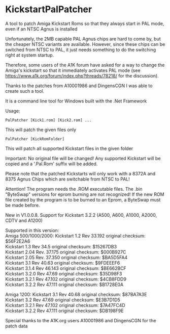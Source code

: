 # KickstartPalPatcher
A tool to patch Amiga Kickstart Roms so that they always start in PAL mode, even if an NTSC Agnus is installed 

Unfortunately, the 2MB capable PAL Agnus chips are hard to come by, but the cheaper NTSC variants are available.
However, since these chips can be switched from NTSC to PAL, it just needs something to do the switching right at system startup.

Therefore, some users of the A1K forum have asked for a way to change the Amiga's kickstart so that it immediately activates PAL mode (see https://www.a1k.org/forum/index.php?threads/78218/ for the discussion).

Thanks to the patches from A10001986 and DingensCGN I was able to create such a tool.

It is a command line tool for Windows built with the .Net Framework

Usage:
```
PalPatcher [Kick1.rom] [Kick2.rom] ...
```
This will patch the given files only

```
PalPatcher [KickRomFolder]
```
This will patch all supported Kickstart files in the given folder

Important: No original file will be changed!
Any supported Kickstart will be copied and a '.Pal.Rom' suffix will be added.

Please note that the patched Kickstarts will only work with a 8372A and 8375 Agnus Chips
which are switchable from NTSC to PAL!<br/>

Attention! The program needs the .ROM executable files. 
The .bin "ByteSwap" versions for eprom burning are not recognized!
If the new ROM file created by the program is to be burned to an Eprom, a ByteSwap must be made before.

New in V1.0.0.8.
Support for Kickstart 3.2.2 (A500, A600, A1000, A2000, CDTV and A1200)

Supported in this version:<br/>
Amiga 500/1000/2000:
Kickstart 1.2 Rev 33.192 original checksum: $56F2E2A6<br/>
Kickstart 1.3 Rev 34.5 original checksum: $15267DB3<br/>
Kickstart 2.04 Rev. 37.175 original checksum: $000B927C<br/>
Kickstart 2.05 Rev. 37.350 original checksum: $BA5D5FA4<br/>
Kickstart 3.1 Rev 40.63 original checksum: $9FDEEEF6<br/>
Kickstart 3.1.4 Rev 46.143 original checksum: $BE662BCF<br/>
Kickstart 3.2.0 Rev 47.69 original checksum: $35D98F3<br/>
Kickstart 3.2.1 Rev 47.102 original checksum: $4CB8FDD9<br/>
Kickstart 3.2.2 Rev 47.111 original checksum: $B1728E0A<br/>

Amiga 1200:
Kickstart 3.1 Rev 40.68 original checksum: $87BA7A3E<br/>
Kickstart 3.2 Rev 47.69 original checksum: $E3B7D1D5<br/>
Kickstart 3.2.1 Rev 47.102 original checksum: $7A47FC4D<br/>
Kickstart 3.2.2 Rev 47.111 original checksum: $DB198F9E<br/>

Special thanks to the A1K.org users A10001986 and DingensCGN for the patch data<br/>
